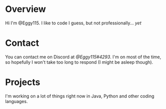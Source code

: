 # Overview

Hi I'm @Eggy115.
I like to code I guess, but not professionally... *yet*

# Contact

You can contact me on Discord at *@Eggy115#4293*. I'm on most of the time, so hopefully I won't take too long to respond (I might be asleep though).

# Projects

I'm working on a lot of things right now in Java, Python and other coding languages.

